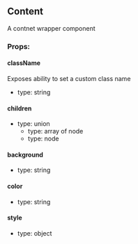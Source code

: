 ## Content
A contnet wrapper component

### Props:

#### className
Exposes ability to set a custom class name
 - type: string

#### children
 - type: union
   - type: array of node
   - type: node

#### background
 - type: string

#### color
 - type: string

#### style
 - type: object

